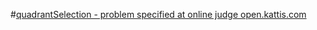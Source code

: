 #[quadrantSelection - problem specified at online judge open.kattis.com](https://open.kattis.com/problems/quadrant)



